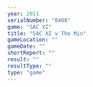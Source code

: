 ```yaml
---
year: 2011
serialNumber: "0408" 
game: "SAC XI"
title: "SAC XI v The Min"
gameLocation: ""
gameDate: ""
shortReport: ""
result: ""
resultType: ""
type: "game"
---
```


